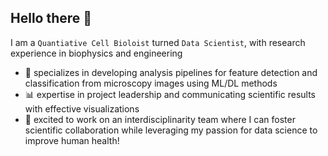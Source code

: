 ## Hello there 👋

I am a `Quantiative Cell Bioloist` turned `Data Scientist`, with research experience in biophysics and engineering
- 🔬 specializes in developing analysis pipelines for feature detection and classification from microscopy images using ML/DL methods
- 📊 expertise in project leadership and communicating scientific results with effective visualizations
- 🤝 excited to work on an interdisciplinarity team where I can foster scientific collaboration while leveraging my passion for data science to improve human health!

<!--
**maryanncollins/maryanncollins** is a ✨ _special_ ✨ repository because its `README.md` (this file) appears on your GitHub profile.

Here are some ideas to get you started:

- 🔭 I’m currently working on ...
- 🌱 I’m currently learning ...
- 👯 I’m looking to collaborate on ...
- 🤔 I’m looking for help with ...
- 💬 Ask me about ...
- 📫 How to reach me: ...
- 😄 Pronouns: ...
- ⚡ Fun fact: ...
-->
